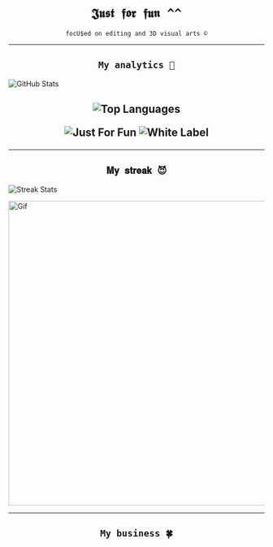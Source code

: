 <!-- README.md -->

<h1 align="center"><code>𝕵𝖚𝖘𝖙 𝖋𝖔𝖗 𝖋𝖚𝖓 ^^</code></h1>

<p align="center">
  <code>focU$ed on editing and 3D visual arts ©</code>
</p>



---
<h2 align="center"><code>My analytics 🌟</code></h2>

  <img src="https://github-readme-stats.vercel.app/api?username=bxnefly&show_icons=true&hide_border=true&theme=radical&bg_color=0d0d2b&title_color=9d4edd&text_color=ffc6ff&icon_color=c77dff" alt="GitHub Stats">
</p>

<h2 align="center">
  <img src="https://github-readme-stats.vercel.app/api/top-langs/?username=bxnefly&layout=compact&hide_border=true&theme=radical&bg_color=0d0d2b&title_color=9d4edd&text_color=ffc6ff&icon_color=c77dff" alt="Top Languages">
</p>

  <img src="https://img.shields.io/badge/Status-Just%20For%20Fun-9d4edd?style=flat-square&logo=github&logoColor=white" alt="Just For Fun">
  <img src="https://img.shields.io/badge/Type-White%20Label-c77dff?style=flat-square&logo=git&logoColor=white" alt="White Label">
</p>

---

<h2 align="center"><code>𝐌𝐲 𝐬𝐭𝐫𝐞𝐚𝐤 😈</code></h2>

  <img src="https://github-readme-streak-stats.herokuapp.com/?user=bxnefly&theme=dark&background=0d0d2b&ring=ff6ac1&fire=ffc6ff&currStreakLabel=9d4edd" alt="Streak Stats">
</p>


  <img src="https://github.com/user-attachments/assets/cd566266-6271-46bc-9617-557c01d81e5e" alt="Gif" width="600px">
</p>

---

<h2 align="center"><code>My business 🍀</code></h2>